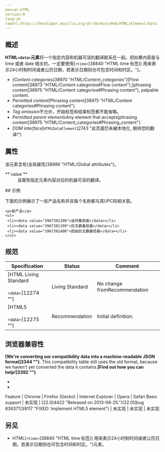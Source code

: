 ```yaml
---
manual:HTML
version:0
lang:zh
rawUrl:https://developer.mozilla.org/zh-CN/docs/Web/HTML/Element/data
---
```





## 概述<a name="概述"></a>


**HTML`<data>`元素**将一个指定内容和机器可读的翻译联系在一起。但如果内容是与 time 或者 date 相关的，一定要使用[`<time>`]38840 "HTML time 标签(<time>) 用来表示24小时制时间或者公历日期，若表示日期则也可包含时间和时区。")。


* <dfn>[Content categories]38970 "HTML/Content_categories")</dfn>[Flow content]38973 "HTML/Content categories#Flow content"),[phrasing content]38975 "HTML/Content categories#Phrasing content"), palpable content.
* <dfn>Permitted content</dfn>[Phrasing content]38975 "HTML/Content categories#Phrasing content").
* <dfn>Tag omission</dfn>不允许，开始标签和结束标签都不能省略。
* <dfn>Permitted parent elements</dfn>Any element that accepts[phrasing content]38975 "HTML/Content_categories#Phrasing_content").
* <dfn>DOM interface</dfn>[`HTMLDataElement`]2743 "此页面仍未被本地化, 期待您的翻译!")

## 属性<a name="属性"></a>


该元素含有[全局属性]38986 "HTML/Global attributes")。

<dl><dt id=''>**`value`**</dt><dd>该属性指定元素内容对应的机器可读的翻译。</dd></dl>
## 示例<a name="示例"></a>


下面的示例展示了一些产品名称并且每个名称都与其UPC码相关联。


```
<p>新产品</p>
<ul>
 <li><data value="3967381398">迷你番茄酱</data></li>
 <li><data value="3967381399">巨无霸番茄酱</data></li>
 <li><data value="3967381400">超级巨无霸番茄酱</data></li>
</ul>
```

## 规范<a name="Specifications"></a>

Specification | Status | Comment 
 ---  |  ---  |  ---  | 
[HTML Living Standard<br></br><small>&lt;data&gt;</small>]12274 "") | Living Standard | No change fromRecommendation 
[HTML5<br></br><small>&lt;data&gt;</small>]12275 "") | Recommendation | Initial definition. 


## 浏览器兼容性<a name="浏览器兼容性"></a>


**[We&#39;re converting our compatibility data into a machine-readable JSON format]3344 "")**. This compatibility table still uses the old format, because we haven&#39;t yet converted the data it contains.**[Find out how you can help!]3392 "")**


* 
* 

Feature | Chrome | Firefox (Gecko) | Internet Explorer | Opera | Safari 
Basic support | 未实现 | [22.0]4422 "Released on 2013-06-25.")(22.0)[bug 839371]39117 "FIXED: Implement HTML5 <data> element") | 未实现 | 未实现 | 未实现 




## 另见<a name="另见"></a>

* HTML[`<time>`]38840 "HTML time 标签(<time>) 用来表示24小时制时间或者公历日期，若表示日期则也可包含时间和时区。")元素。



